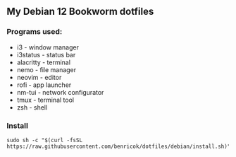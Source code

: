 ## My Debian 12 Bookworm dotfiles

### Programs used:
- i3 - window manager
- i3status - status bar
- alacritty - terminal
- nemo - file manager
- neovim - editor
- rofi - app launcher
- nm-tui - network configurator
- tmux - terminal tool
- zsh - shell

### Install 
```
sudo sh -c "$(curl -fsSL https://raw.githubusercontent.com/benricok/dotfiles/debian/install.sh)"
```

